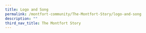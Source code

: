 ```yaml
---
title: Logo and Song
permalink: /montfort-community/The-Montfort-Story/logo-and-song
description: ""
third_nav_title: The Montfort Story
---
```

